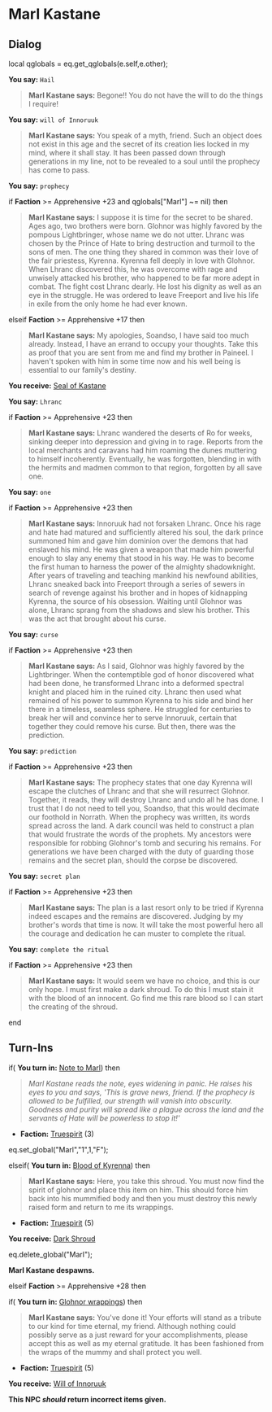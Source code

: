 # Marl Kastane


## Dialog

local qglobals = eq.get_qglobals(e.self,e.other);



**You say:** `Hail`



>**Marl Kastane says:** Begone!! You do not have the will to do the things I require!

**You say:** `will of Innoruuk`



>**Marl Kastane says:** You speak of a myth, friend. Such an object does not exist in this age and the secret of its creation lies locked in my mind, where it shall stay. It has been passed down through generations in my line, not to be revealed to a soul until the prophecy has come to pass.

**You say:** `prophecy`



if **Faction** >= Apprehensive +23 and qglobals["Marl"] ~= nil) then



>**Marl Kastane says:** I suppose it is time for the secret to be shared. Ages ago, two brothers were born. Glohnor was highly favored by the pompous Lightbringer, whose name we do not utter. Lhranc was chosen by the Prince of Hate to bring destruction and turmoil to the sons of men. The one thing they shared in common was their love of the fair priestess, Kyrenna. Kyrenna fell deeply in love with Glohnor. When Lhranc discovered this, he was overcome with rage and unwisely attacked his brother, who happened to be far more adept in combat. The fight cost Lhranc dearly. He lost his dignity as well as an eye in the struggle. He was ordered to leave Freeport and live his life in exile from the only home he had ever known.


elseif **Faction** >= Apprehensive +17 then



>**Marl Kastane says:** My apologies, Soandso, I have said too much already. Instead, I have an errand to occupy your thoughts. Take this as proof that you are sent from me and find my brother in Paineel. I haven't spoken with him in some time now and his well being is essential to our family's destiny.



**You receive:**  [Seal of Kastane](/item/14375)


**You say:** `Lhranc`



if **Faction** >= Apprehensive +23 then



>**Marl Kastane says:** Lhranc wandered the deserts of Ro for weeks, sinking deeper into depression and giving in to rage. Reports from the local merchants and caravans had him roaming the dunes muttering to himself incoherently. Eventually, he was forgotten, blending in with the hermits and madmen common to that region, forgotten by all save one.


**You say:** `one`



if **Faction** >= Apprehensive +23 then



>**Marl Kastane says:** Innoruuk had not forsaken Lhranc. Once his rage and hate had matured and sufficiently altered his soul, the dark prince summoned him and gave him dominion over the demons that had enslaved his mind. He was given a weapon that made him powerful enough to slay any enemy that stood in his way. He was to become the first human to harness the power of the almighty shadowknight. After years of traveling and teaching mankind his newfound abilities, Lhranc sneaked back into Freeport through a series of sewers in search of revenge against his brother and in hopes of kidnapping Kyrenna, the source of his obsession. Waiting until Glohnor was alone, Lhranc sprang from the shadows and slew his brother. This was the act that brought about his curse.


**You say:** `curse`



if **Faction** >= Apprehensive +23 then



>**Marl Kastane says:** As I said, Glohnor was highly favored by the Lightbringer. When the contemptible god of honor discovered what had been done, he transformed Lhranc into a deformed spectral knight and placed him in the ruined city. Lhranc then used what remained of his power to summon Kyrenna to his side and bind her there in a timeless, seamless sphere. He struggled for centuries to break her will and convince her to serve Innoruuk, certain that together they could remove his curse. But then, there was the prediction.


**You say:** `prediction`



if **Faction** >= Apprehensive +23 then



>**Marl Kastane says:** The prophecy states that one day Kyrenna will escape the clutches of Lhranc and that she will resurrect Glohnor. Together, it reads, they will destroy Lhranc and undo all he has done. I trust that I do not need to tell you, Soandso, that this would decimate our foothold in Norrath. When the prophecy was written, its words spread across the land. A dark council was held to construct a plan that would frustrate the words of the prophets. My ancestors were responsible for robbing Glohnor's tomb and securing his remains. For generations we have been charged with the duty of guarding those remains and the secret plan, should the corpse be discovered.


**You say:** `secret plan`



if **Faction** >= Apprehensive +23 then



>**Marl Kastane says:** The plan is a last resort only to be tried if Kyrenna indeed escapes and the remains are discovered. Judging by my brother's words that time is now. It will take the most powerful hero all the courage and dedication he can muster to complete the ritual.


**You say:** `complete the ritual`



if **Faction** >= Apprehensive +23 then



>**Marl Kastane says:** It would seem we have no choice, and this is our only hope. I must first make a dark shroud. To do this I must stain it with the blood of an innocent. Go find me this rare blood so I can start the creating of the shroud.

end

## Turn-Ins




if( **You turn in:** [Note to Marl](/item/14376)) then


>*Marl Kastane reads the note, eyes widening in panic. He raises his eyes to you and says, 'This is grave news, friend. If the prophecy is allowed to be fulfilled, our strength will vanish into obscurity. Goodness and purity will spread like a plague across the land and the servants of Hate will be powerless to stop it!'*


* __Faction:__ [Truespirit](/faction/404) (3)


eq.set_global("Marl","1",1,"F");

elseif( **You turn in:** [Blood of Kyrenna](/item/14381)) then


>**Marl Kastane says:** Here, you take this shroud. You must now find the spirit of glohnor and place this item on him. This should force him back into his mummified body and then you must destroy this newly raised form and return to me its wrappings.


* __Faction:__ [Truespirit](/faction/404) (5)


 **You receive:**  [Dark Shroud](/item/14377) 


eq.delete_global("Marl");


**Marl Kastane despawns.**

elseif **Faction** >= Apprehensive +28 then


if( **You turn in:** [Glohnor wrappings](/item/14379)) then



>**Marl Kastane says:** You've done it! Your efforts will stand as a tribute to our kind for time eternal, my friend. Although nothing could possibly serve as a just reward for your accomplishments, please accept this as well as my eternal gratitude. It has been fashioned from the wraps of the mummy and shall protect you well.



* __Faction:__ [Truespirit](/faction/404) (5)



 **You receive:**  [Will of Innoruuk](/item/14370) 


**This NPC *should* return incorrect items given.**
